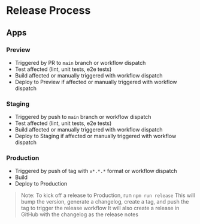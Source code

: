 # Release Process

## Apps

### Preview

- Triggered by PR to `main` branch or workflow dispatch
- Test affected (lint, unit tests, e2e tests)
- Build affected or manually triggered with workflow dispatch
- Deploy to Preview if affected or manually triggered with workflow dispatch

### Staging

- Triggered by push to `main` branch or workflow dispatch
- Test affected (lint, unit tests, e2e tests)
- Build affected or manually triggered with workflow dispatch
- Deploy to Staging if affected or manually triggered with workflow dispatch

### Production

- Triggered by push of tag with `v*.*.*` format or workflow dispatch
- Build
- Deploy to Production

> Note: To kick off a release to Production, run `npm run release`
> This will bump the version, generate a changelog, create a tag, and push the tag to trigger the release workflow
> It will also create a release in GitHub with the changelog as the release notes
